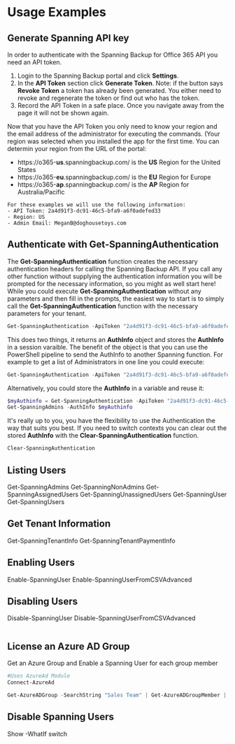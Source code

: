 # Usage Examples

## Generate Spanning API key

In order to authenticate with the Spanning Backup for Office 365 API you need an API token.

1. Login to the Spanning Backup portal and click **Settings**.
1. In the **API Token** section click **Generate Token**. Note: if the button says **Revoke Token** a token has already been generated. You either need to revoke and regenerate the token or find out who has the token.
1. Record the API Token in a safe place. Once you navigate away from the page it will not be shown again.

Now that you have the API Token you only need to know your region and the email address of the administrator for executing the commands. (Your region was selected when you installed the app for the first time. You can determin your region from the URL of the portal:

- https://o365-**us**.spanningbackup.com/ is the **US** Region for the United States
- https://o365-**eu**.spanningbackup.com/ is the **EU** Region for Europe
- https://o365-**ap**.spanningbackup.com/ is the **AP** Region for Australia/Pacific

```plaintext
For these examples we will use the following information:
- API Token: 2a4d91f3-dc91-46c5-bfa9-a6f0adefed33
- Region: US
- Admin Email: MeganB@doghousetoys.com
```

## Authenticate with Get-SpanningAuthentication

The **Get-SpanningAuthentication** function creates the necessary authentication headers for calling the Spanning Backup API. If you call any other function without supplying the authentication information you will be prompted for the necessary information, so you might as well start here! While you could execute **Get-SpanningAuthentication** without any parameters and then fill in the prompts, the easiest way to start is to simply call the **Get-SpanningAuthentication** function with the necessary parameters for your tenant.

```powershell
Get-SpanningAuthentication -ApiToken "2a4d91f3-dc91-46c5-bfa9-a6f0adefed33" -Region "US" -AdminEmail "MeganB@doghousetoys.com"
```

This does two things, it returns an **AuthInfo** object and stores the **AuthInfo** in a session varaible. The benefit of the object is that you can use the PowerShell pipeline to send the AuthInfo to another Spanning function. For example to get a list of Administrators in one line you could execute:

```powershell
Get-SpanningAuthentication -ApiToken "2a4d91f3-dc91-46c5-bfa9-a6f0adefed33" -Region "US" -AdminEmail "MeganB@doghousetoys.com" | Get-SpanningAdmins
```

Alternatively, you could store the **AuthInfo** in a variable and reuse it:

```powershell
$myAuthinfo = Get-SpanningAuthentication -ApiToken "2a4d91f3-dc91-46c5-bfa9-a6f0adefed33" -Region "US" -AdminEmail "MeganB@doghousetoys.com"
Get-SpanningAdmins -AuthInfo $myAuthinfo
```

It's really up to you, you have the flexibility to use the Authentication the way that suits you best. If you need to switch contexts you can clear out the stored **AuthInfo** with the **Clear-SpanningAuthentication** function.

```powershell
Clear-SpanningAuthentication
```

## Listing Users

Get-SpanningAdmins
Get-SpanningNonAdmins
Get-SpanningAssignedUsers
Get-SpanningUnassignedUsers
Get-SpanningUser
Get-SpanningUsers

## Get Tenant Information

Get-SpanningTenantInfo
Get-SpanningTenantPaymentInfo

## Enabling Users

Enable-SpanningUser
Enable-SpanningUserFromCSVAdvanced

## Disabling Users

Disable-SpanningUser
Disable-SpanningUserFromCSVAdvanced

```powershell

```

## License an Azure AD Group

Get an Azure Group and Enable a Spanning User for each group member

```powershell
#Uses AzureAd Module
Connect-AzureAd

Get-AzureADGroup -SearchString "Sales Team" | Get-AzureADGroupMember | foreach {Enable-SpanningUser $_.UserPrincipalName }
```

## Disable Spanning Users

Show -WhatIf switch